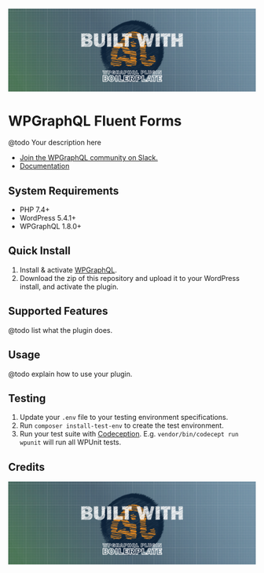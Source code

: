 ![WPGraphQL Fluent Forms logo](./.wordpress-org/banner-1544x500.png)

# WPGraphQL Fluent Forms

@todo Your description here

* [Join the WPGraphQL community on Slack.](https://join.slack.com/t/wp-graphql/shared_invite/zt-3vloo60z-PpJV2PFIwEathWDOxCTTLA)
* [Documentation](#usage)

## System Requirements

* PHP 7.4+
* WordPress 5.4.1+
* WPGraphQL 1.8.0+

## Quick Install

1. Install & activate [WPGraphQL](https://www.wpgraphql.com/).
2. Download the zip of this repository and upload it to your WordPress install, and activate the plugin.

## Supported Features

@todo list what the plugin does.

## Usage

@todo explain how to use your plugin.

## Testing

1. Update your `.env` file to your testing environment specifications.
2. Run `composer install-test-env` to create the test environment.
3. Run your test suite with [Codeception](https://codeception.com/docs/02-GettingStarted#Running-Tests).
E.g. `vendor/bin/codecept run wpunit` will run all WPUnit tests.

## Credits

<a href="https://github.com/AxeWP/wp-graphql-plugin-boilerplate">![Built with WPGraphQL Plugin Boilerplate](./assets/built-with.png)</a>
